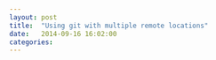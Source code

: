 ```yaml
---
layout: post
title:  "Using git with multiple remote locations"
date:   2014-09-16 16:02:00
categories: 
---
```


